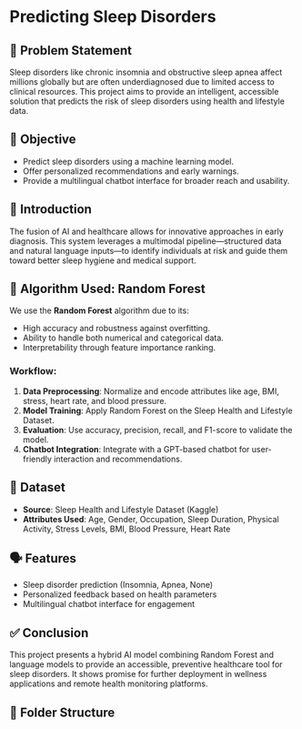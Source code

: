 # Predicting Sleep Disorders

## 📌 Problem Statement
Sleep disorders like chronic insomnia and obstructive sleep apnea affect millions globally but are often underdiagnosed due to limited access to clinical resources. This project aims to provide an intelligent, accessible solution that predicts the risk of sleep disorders using health and lifestyle data.

## 🎯 Objective
- Predict sleep disorders using a machine learning model.
- Offer personalized recommendations and early warnings.
- Provide a multilingual chatbot interface for broader reach and usability.

## 📖 Introduction
The fusion of AI and healthcare allows for innovative approaches in early diagnosis. This system leverages a multimodal pipeline—structured data and natural language inputs—to identify individuals at risk and guide them toward better sleep hygiene and medical support.

## 🧠 Algorithm Used: Random Forest
We use the **Random Forest** algorithm due to its:
- High accuracy and robustness against overfitting.
- Ability to handle both numerical and categorical data.
- Interpretability through feature importance ranking.

### Workflow:
1. **Data Preprocessing**: Normalize and encode attributes like age, BMI, stress, heart rate, and blood pressure.
2. **Model Training**: Apply Random Forest on the Sleep Health and Lifestyle Dataset.
3. **Evaluation**: Use accuracy, precision, recall, and F1-score to validate the model.
4. **Chatbot Integration**: Integrate with a GPT-based chatbot for user-friendly interaction and recommendations.

## 🧪 Dataset
- **Source**: Sleep Health and Lifestyle Dataset (Kaggle)
- **Attributes Used**: Age, Gender, Occupation, Sleep Duration, Physical Activity, Stress Levels, BMI, Blood Pressure, Heart Rate

## 🗣️ Features
- Sleep disorder prediction (Insomnia, Apnea, None)
- Personalized feedback based on health parameters
- Multilingual chatbot interface for engagement

## ✅ Conclusion
This project presents a hybrid AI model combining Random Forest and language models to provide an accessible, preventive healthcare tool for sleep disorders. It shows promise for further deployment in wellness applications and remote health monitoring platforms.

## 📂 Folder Structure
